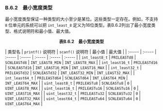 ### B.6.2　最小宽度类型

最小宽度类型保证一种类型的大小至少是某位。这些类型一定存在。例如，不支持 `8` 位单元的系统可以把 `int_least_8` 定义为16位类型。表B.6.2列出了最小宽度类型、格式说明符和最小值、最大值。

<center class="my_markdown"><b class="my_markdown">表B.6.2　最小宽度类型</b></center>

| 类型名 | `printf()` 说明符 | `scanf()` 说明符 | 最小值 | 最大值 |
| :-----  | :-----  | :-----  | :-----  | :-----  | :-----  | :-----  |
| `int_least8_t` | `PRILEASTd8` | `SCNLEASTd8` | `INT_LEAST8_MIN` | `INT_LEAST8_MAX` |
| `int_least16_t` | `PRILEASTd16` | `SCNLEASTd16` | `INT_LEAST16_MIN` | `INT_LEAST16_MAX` |
| `int_least32_t` | `PRILEASTd32` | `SCNLEASTd32` | `INT_LEAST32_MIN` | `INT_LEAST32_MAX` |
| `int_least64_t` | `PRILEASTd64` | `SCNLEASTd64` | `INT_LEAST64_MIN` | `INT_LEAST64_MAX` |
| `uint_least8_t` | `PRILEASTu8` | `SCNLEASTu8` | `0` | `UINT_LEAST8_MAX` |
| `uint_least16_t` | `PRILEASTu16` | `SCNLEASTu16` | `0` | `UINT_LEAST16_MAX` |
| `uint_least32_t` | `PRILEASTu32` | `SCNLEASTu32` | `0` | `UINT_LEAST32_MAX` |
| `uint_least64_t` | `PRILEASTu64` | `SCNLEASTu64` | `0` | `UINT_LEAST64_MAX` |

